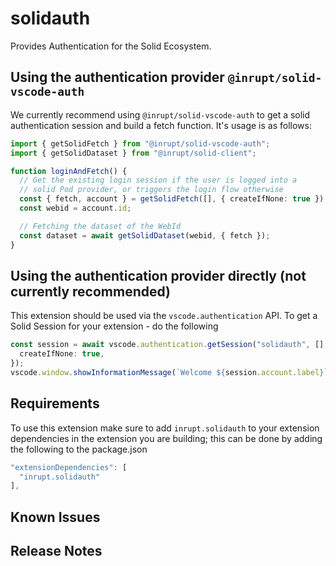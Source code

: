# solidauth

Provides Authentication for the Solid Ecosystem.

## Using the authentication provider `@inrupt/solid-vscode-auth`

We currently recommend using `@inrupt/solid-vscode-auth` to get a solid authentication session and build a fetch function. It's usage is as follows:

```ts
import { getSolidFetch } from "@inrupt/solid-vscode-auth";
import { getSolidDataset } from "@inrupt/solid-client";

function loginAndFetch() {
  // Get the existing login session if the user is logged into a
  // solid Pod provider, or triggers the login flow otherwise
  const { fetch, account } = getSolidFetch([], { createIfNone: true });
  const webid = account.id;

  // Fetching the dataset of the WebId
  const dataset = await getSolidDataset(webid, { fetch });
}
```

## Using the authentication provider directly (not currently recommended)

This extension should be used via the `vscode.authentication` API. To get a Solid Session for your extension - do the following

```ts
const session = await vscode.authentication.getSession("solidauth", [], {
  createIfNone: true,
});
vscode.window.showInformationMessage(`Welcome ${session.account.label}`);
```

## Requirements

To use this extension make sure to add `inrupt.solidauth` to your extension dependencies in the extension you are building; this can be done by adding the following to the package.json

```ts
"extensionDependencies": [
  "inrupt.solidauth"
],
```

## Known Issues

## Release Notes
